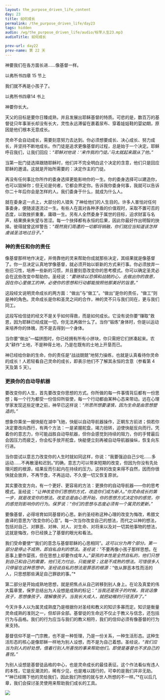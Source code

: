 ```yaml
---
layout: the_purpose_driven_life_content
day: 23
title: 如何成长
permalink: /the_purpose_driven_life/day23
tags: hidden
audio: /wg/the_purpose_driven_life/audio/标竿人生23.mp3
audioTitle: 如何成长

prev-url: day22
prev-name: 第 22 天
---
```


<div class="center script poem">
<p>神要我们在各方面长进……像基督一样。</p>
<p class="sp-verse">以弗所书四章 15 节上</p>
</div>
<div class="center script poem">
<p>我们就不再是小孩子了。</p>
<p class="sp-verse">以弗所书四章14 书上</p>
</div>
<p class="first">神要你长大。</p>

天父的目标是要你日臻成熟，并且发展出耶稣基督的特质。可悲的是，数百万的基督徒只年事渐长却没有长大，灵性永远滞留在裹着尿布、穿着娃娃鞋的婴幼期，原因是他们根本无意成长。

灵命不会自动成长，需要刻意努力去达到。你必须想要成长、决心成长、努力成长，并坚持不断地成长。作门徒是追求更像基督的过程，总是始于一个决定。耶稣呼召我们，让我们回应：*“耶稣对他说：‘来作我的门徒。’马太就起来跟从了他。”*

当第一批门徒选择跟随耶稣时，他们并不完全明白这个决定的含意，他们只是回应耶稣的邀请。这就是开始所需要的：决定作主的门徒。

再没有任何事比你所作的委身选择更能影响你的一生。你的委身选择可以建造你，也可以毀掉你；但无论是何者，它都会界定你。告诉我你委身何事，我就可以告诉你二十年后你会是怎样的人。我们委身于什么，就成为什么人。

就在委身这一点上，大部分的人错失 了神给他们的人生目的。许多人害怕对任何事委身，便随波逐流过一生。有些人在面对各种矛盾的价值观时，采取不置可否的态度，以致挫折重重，庸碌一生。另有人全然委身于属世的目标，迫求财富与名声，结果换来失望与苦涩。每一个抉择都有永恒的后果，因此你最好作出明智的抉择。彼得就曾这样警告：*“既然我们周遭的一切都将销融，你们就应当知道该怎样虔诚圣洁地过日子。”*

### 神的责任和你的责任

像基督那样地作决定，并倚靠他的灵来帮助你成就那些决定，其结果就是像基督了。你一旦决定认真地学像基督，就必须开始以崭新的方式来行事。你必须放弃一些旧习性，培养一些新的习惯，并且要刻意改变你的思考模式。你可以确定圣灵必会在这些改变中帮助你。圣经说：*“要继续以恐惧和战兢的心，去做出你的救恩，因在你心里做工的神，必使你的思想和行动都能按照他那美好的旨意。”*

这段经文说明灵命成长的两方面：“做出”与“做工”。“做出”是你的责任，“做工”则是神的角色。灵命成长是你和圣灵之间的合作，神的灵不只与我们同在，更与我们同工。

这段写给信徒的经文不是关乎如何得救，而是如何成长。它没有说你要“赚取”救恩，因为耶稣已经成就一切，你无法再做什么了。当你“锻炼”身体时，你是以运动来培养你的体魄，而不是去得到一个身体。

当你要“做出”—幅拼图时，你已经拥有所有小拼块，你只需把它们拼凑起来。农夫“耕作”土地，不是种得土地，乃是在既有的士地上开垦而已。

神已经给你新的生命，你的责任是“战战兢兢”地努力操练，也就是认真看待你灵命的成长！人若轻看自己灵命的成长，即表示他们不了解其永恒的含意（参看第 4 天及第 5 天）。

### 更换你的自动导航器

要改变你的人生，首先要改变你思想的方式。你所做的每一件事情背后都有一份思想；每一个行为都受一份信仰所驱使，每一个行动都由某种心态来带动。远在心理学家发现这些定律之前，神早已这样说：*“所思所想要谨慎，因为生命是由思想塑造的。”*

想象你乘坐一艘快艇在湖中飞驰，快艇以自动导航器操作，正朝东方前进；倘若你决定要改向西行，有两个方法：一是紧握舵盘，竭力扭转，迫使快艇反向而行。凭着你的意志力，你可能战胜自动导航器，但你会感觉到持续的阻力，你的手臂最后会因压力而疲乏，你会松手放开舵盘，快艇便立刻再被自动导航器操纵，恢复向东行进。

当你尝试以意志力改变你的人生时就如同这样，你说：“我要强迫自己少吃……多运动……不再散漫和迟到。”的确，意志力可以带来短期的改变，但因为你没有先处理问题的根源，结果反而引起内在持续的压力。这样的改变来得不自然，因而你很快就会放弃，不再节食，不再运动，不久便一切又恢复原状。

其实要改变方向，有一个更好、更容易的方法：更换你的自动导航器——你的思考模式。圣经说：*“让神改变你们思想的方式，改造你们成为新人。”*你灵命成长的第一步，就是改变你的想法。改变总是由心思开始，你的思想方式决定你的感觉，你的感觉则影响你的行为。保罗说：*“你们的思想与态度必须有一个属灵的更新。”*

要像基督，必得培育如同基督的心思。新约圣经称这种心理的改变为悔改，希腊文直译的意思为“改变你的心意”。每一次当你改变自己的想法，而代之以神的想法，包括对自己、对罪恶、对神、对人、对生命、对将来以及对一切其他事物的想法，这就是悔改，你已经换上了基督的眼光和看法。

我们受命要使*“我们的意念与基督耶稣的心思相同”。*这可以分为两个部分。第一部分是停止不成熟，即自私自利的想法。圣经说：*〝不要再像小孩子那样思想。在恶事上要作婴孩，但在思想上却要作成年人。”*婴孩的本性是全然自私的，他们只想到自己和自己的需要，他们无力付出，只能接受；这是不成熟的想法。可惜很多人只停留在这种思想中。圣经说自私的想法是罪恶的根源：*“依从罪恶本性而活的人，只思想那些满足自己罪欲的事。”*

第二部分是开始成熟地思想，就是把焦点从自己转移到别人身上。在论及真爱的伟大篇章里，保罗总结出为人设想是成熟的标记：*“当我还是孩子的时候，我说话像孩子，思想像孩子，理解像孩子。当我长大成人，就把幼稚的行径丟弃了。”*

今天许多人以为属灵成熟度乃是根据你对圣经和教义的知识多寡而定。知识是衡量灵命成熟的准则之一，但却非全部。基督徒的生命远不仅止于教义与信念，还包括行为与品格。我们的行为应当与我们的教义相符，我们的信仰必须有像基督的行为来支持。

基督信仰不是一门宗教，也不是一种哲理，乃是一份关系，一种生活形态。这种生活形态的核心是像耶稣一样地为别人设想，而不是为自己着想。圣经说，*“我们应当为别人的好处想，借着行别人所喜悦的事来帮助他们。即使是基督也不求自己的喜悦。”*

为别人设想是基督徒品格的中心，也是灵命成长的最佳表征。这个作法看似有违人的本性，它是反潮流的，稀有少见，也是难以践行的，可幸的是我们并非无助。*“神已经赐下他的灵给我们，因此我们所想的就与世人所想的不一样。”*在以后几章，我们会探讨圣灵使用来帮助我们成长的工具。

<div class="article-img-wrapper">
  <img src="https://typora-1259024198.cos.ap-beijing.myqcloud.com/wg/the_purpose_driven_life/image/day23_card.jpg">
</div>